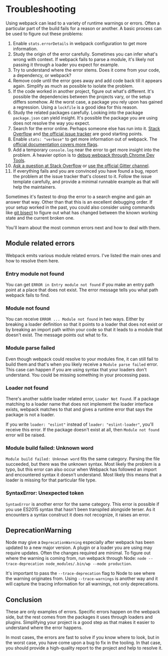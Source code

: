 # Troubleshooting

Using webpack can lead to a variety of runtime warnings or errors. Often a particular part of the build fails for a reason or another. A basic process can be used to figure out these problems:

1. Enable `stats.errorDetails` in webpack configuration to get more information.
2. Study the origin of the error carefully. Sometimes you can infer what's wrong with context. If webpack fails to parse a module, it's likely not passing it through a loader you expect for example.
3. Try to understand where the error stems. Does it come from your code, a dependency, or webpack?
4. Remove code until the error goes away and add code back till it appears again. Simplify as much as possible to isolate the problem.
5. If the code worked in another project, figure out what's different. It's possible the dependencies between the projects vary, or the setup differs somehow. At the worst case, a package you rely upon has gained a regression. Using a `lockfile` is a good idea for this reason.
6. Study the related packages carefully. Looking into the package `package.json` can yield insight. It's possible the package you are using does not resolve the way you expect.
7. Search for the error online. Perhaps someone else has run into it. [Stack Overflow](https://stackoverflow.com/questions/tagged/webpack) and [the official issue tracker](https://github.com/webpack/webpack/issues) are good starting points.
8. Enable `stats: "verbose"` to get more information out of webpack. The [official documentation covers more flags](https://webpack.js.org/configuration/stats/).
9. Add a temporary `console.log` near the error to get more insight into the problem. A heavier option is to [debug webpack through Chrome Dev Tools](https://medium.com/webpack/webpack-bits-learn-and-debug-webpack-with-chrome-dev-tools-da1c5b19554).
10. [Ask a question at Stack Overflow](https://stackoverflow.com/questions/tagged/webpack) or [use the official Gitter channel](https://gitter.im/webpack/webpack).
11. If everything fails and you are convinced you have found a bug, report the problem at the issue tracker that's closest to it. Follow the issue template carefully, and provide a minimal runnable example as that will help the maintainers.

Sometimes it's fastest to drop the error to a search engine and gain an answer that way. Other than that this is an excellent debugging order. If your setup worked in the past, you could also consider using commands like [git bisect](https://git-scm.com/docs/git-bisect) to figure out what has changed between the known working state and the current broken one.

You'll learn about the most common errors next and how to deal with them.

## Module related errors

Webpack emits various module related errors. I've listed the main ones and how to resolve them here.

### Entry module not found

You can get `ERROR in Entry module not found` if you make an entry path point at a place that does not exist. The error message tells you what path webpack fails to find.

### Module not found

You can receive `ERROR ... Module not found` in two ways. Either by breaking a loader definition so that it points to a loader that does not exist or by breaking an import path within your code so that it leads to a module that doesn't exist. The message points out what to fix.

### Module parse failed

Even though webpack could resolve to your modules fine, it can still fail to build them and that's when you likely receive a `Module parse failed` error. This case can happen if you are using syntax that your loaders don't understand. You could be missing something in your processing pass.

### Loader not found

There's another subtle loader related error, `Loader Not Found`. If a package matching to a loader name that does not implement the loader interface exists, webpack matches to that and gives a runtime error that says the package is not a loader.

If you write `loader: "eslint"` instead of `loader: "eslint-loader"`, you'll receive this error. If the package doesn't exist at all, then `Module not found` error will be raised.

### Module build failed: Unknown word

`Module build failed: Unknown word` fits the same category. Parsing the file succeeded, but there was the unknown syntax. Most likely the problem is a typo, but this error can also occur when Webpack has followed an import and encountered syntax it doesn't understand. Most likely this means that a loader is missing for that particular file type.

### SyntaxError: Unexpected token

`SyntaxError` is another error for the same category. This error is possible if you use ES2015 syntax that hasn't been transpiled alongside terser. As it encounters a syntax construct it does not recognize, it raises an error.

## DeprecationWarning

Node may give a `DeprecationWarning` especially after webpack has been updated to a new major version. A plugin or a loader you are using may require updates. Often the changes required are minimal. To figure out where the warning is coming from, run webpack through Node: `node --trace-deprecation node_modules/.bin/wp --mode production`.

It's important to pass the `--trace-deprecation` flag to Node to see where the warning originates from. Using `--trace-warnings` is another way and it will capture the tracing information for all warnings, not only deprecations.

## Conclusion

These are only examples of errors. Specific errors happen on the webpack side, but the rest comes from the packages it uses through loaders and plugins. Simplifying your project is a good step as that makes it easier to understand where the error happens.

In most cases, the errors are fast to solve if you know where to look, but in the worst case, you have come upon a bug to fix in the tooling. In that case, you should provide a high-quality report to the project and help to resolve it.
